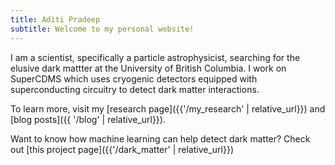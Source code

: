 ```yaml
---
title: Aditi Pradeep
subtitle: Welcome to my personal website!
---
```


I am a scientist, specifically a particle astrophysicist, searching for the elusive dark mattter at the University of British Columbia. I work on SuperCDMS which uses cryogenic detectors equipped with superconducting circuitry to detect dark matter interactions.

To learn more, visit my [research page]({{'/my_research' | relative_url}}) and [blog posts]({{ '/blog' | relative_url}}).

Want to know how machine learning can help detect dark matter? Check out [this project page]({{'/dark_matter' | relative_url}})